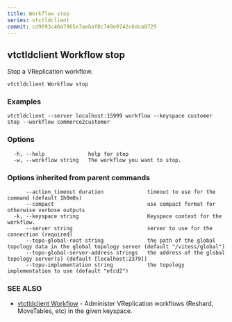 ```yaml
---
title: Workflow stop
series: vtctldclient
commit: cd9693c40a7965e7aebaf8c749e9742c6dca0729
---
```

## vtctldclient Workflow stop

Stop a VReplication workflow.

```
vtctldclient Workflow stop
```

### Examples

```
vtctldclient --server localhost:15999 workflow --keyspace customer stop --workflow commerce2customer
```

### Options

```
  -h, --help              help for stop
  -w, --workflow string   The workflow you want to stop.
```

### Options inherited from parent commands

```
      --action_timeout duration              timeout to use for the command (default 1h0m0s)
      --compact                              use compact format for otherwise verbose outputs
  -k, --keyspace string                      Keyspace context for the workflow.
      --server string                        server to use for the connection (required)
      --topo-global-root string              the path of the global topology data in the global topology server (default "/vitess/global")
      --topo-global-server-address strings   the address of the global topology server(s) (default [localhost:2379])
      --topo-implementation string           the topology implementation to use (default "etcd2")
```

### SEE ALSO

* [vtctldclient Workflow](../)	 - Administer VReplication workflows (Reshard, MoveTables, etc) in the given keyspace.

